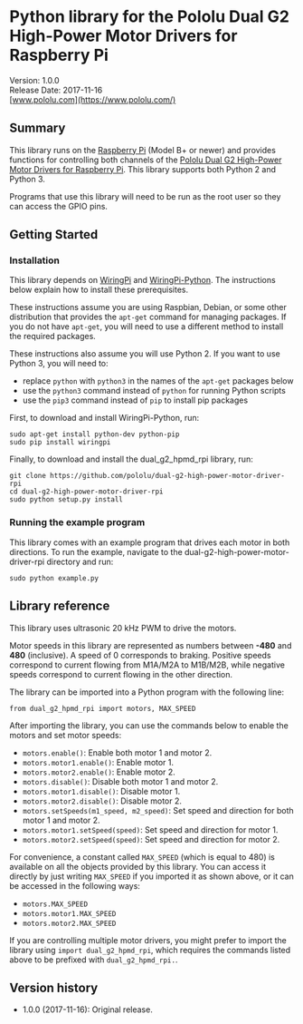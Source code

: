 # Python library for the Pololu Dual G2 High-Power Motor Drivers for Raspberry Pi

Version: 1.0.0<br>
Release Date: 2017-11-16<br>
[www.pololu.com](https://www.pololu.com/)

## Summary

This library runs on the [Raspberry Pi](https://www.pololu.com/product/2759)
(Model B+ or newer) and provides functions for controlling both channels of the
[Pololu Dual G2 High-Power Motor Drivers for Raspberry Pi](https://www.pololu.com/category/219/pololu-dual-g2-high-power-motor-drivers-for-raspberry-pi).
This library supports both Python 2 and Python 3.

Programs that use this library will need to be run as the root user so they can
access the GPIO pins.

## Getting Started

### Installation

This library depends on [WiringPi](http://wiringpi.com/) and
[WiringPi-Python](https://github.com/WiringPi/WiringPi-Python).
The instructions below explain how to install these prerequisites.

These instructions assume you are using Raspbian, Debian, or some other
distribution that provides the `apt-get` command for managing packages.
If you do not have `apt-get`, you will need to use a different method to install
the required packages.

These instructions also assume you will use Python 2.  If you want to use
Python 3, you will need to:
* replace `python` with `python3` in the names of the `apt-get` packages below
* use the `python3` command instead of `python` for running Python scripts
* use the `pip3` command instead of `pip` to install pip packages

First, to download and install WiringPi-Python, run:

```
sudo apt-get install python-dev python-pip
sudo pip install wiringpi
```

Finally, to download and install the dual_g2_hpmd_rpi library, run:

```
git clone https://github.com/pololu/dual-g2-high-power-motor-driver-rpi
cd dual-g2-high-power-motor-driver-rpi
sudo python setup.py install
```

### Running the example program

This library comes with an example program that drives each motor in both
directions.  To run the example, navigate to the
dual-g2-high-power-motor-driver-rpi directory and run:

```
sudo python example.py
```

## Library reference

This library uses ultrasonic 20&nbsp;kHz PWM to drive the motors.

Motor speeds in this library are represented as numbers between **-480** and
**480** (inclusive).  A speed of 0 corresponds to braking.  Positive speeds
correspond to current flowing from M1A/M2A to M1B/M2B, while negative speeds
correspond to current flowing in the other direction.

The library can be imported into a Python program with the following line:

```
from dual_g2_hpmd_rpi import motors, MAX_SPEED
```

After importing the library, you can use the commands below to enable the motors
and set motor speeds:

* `motors.enable()`: Enable both motor 1 and motor 2.
* `motors.motor1.enable()`: Enable motor 1.
* `motors.motor2.enable()`: Enable motor 2.
* `motors.disable()`: Disable both motor 1 and motor 2.
* `motors.motor1.disable()`: Disable motor 1.
* `motors.motor2.disable()`: Disable motor 2.
* `motors.setSpeeds(m1_speed, m2_speed)`: Set speed and direction for both motor 1 and motor 2.
* `motors.motor1.setSpeed(speed)`: Set speed and direction for motor 1.
* `motors.motor2.setSpeed(speed)`: Set speed and direction for motor 2.

For convenience, a constant called `MAX_SPEED` (which is equal to 480) is
available on all the objects provided by this library.  You can access it
directly by just writing `MAX_SPEED` if you imported it as shown above, or it
can be accessed in the following ways:

* `motors.MAX_SPEED`
* `motors.motor1.MAX_SPEED`
* `motors.motor2.MAX_SPEED`

If you are controlling multiple motor drivers, you might prefer to import the
library using `import dual_g2_hpmd_rpi`, which requires the commands listed
above to be prefixed with `dual_g2_hpmd_rpi.`.

## Version history

* 1.0.0 (2017-11-16): Original release.
